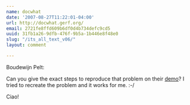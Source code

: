 ```yaml
---
name: docwhat
date: '2007-08-27T11:22:01-04:00'
url: http://docwhat.gerf.org/
email: 2721fe8ffd609b6df0d4b734defc9cd5
uuid: 31fb1a26-9dfb-476f-9b5a-1b446e8f48e0
slug: "/its_all_text_v06/"
layout: comment

---
```


Boudewijn Pelt:

Can you give the exact steps to reproduce that problem on their <a href="http://demo.cenqua.com/" rel="nofollow">demo</a>?  I tried to recreate the problem and it works for me. :-/

Ciao!
